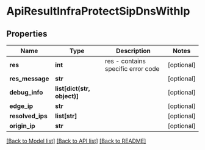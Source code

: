 # ApiResultInfraProtectSipDnsWithIp

## Properties
Name | Type | Description | Notes
------------ | ------------- | ------------- | -------------
**res** | **int** | res - contains specific error code | [optional] 
**res_message** | **str** |  | [optional] 
**debug_info** | **list[dict(str, object)]** |  | [optional] 
**edge_ip** | **str** |  | [optional] 
**resolved_ips** | **list[str]** |  | [optional] 
**origin_ip** | **str** |  | [optional] 

[[Back to Model list]](../README.md#documentation-for-models) [[Back to API list]](../README.md#documentation-for-api-endpoints) [[Back to README]](../README.md)

